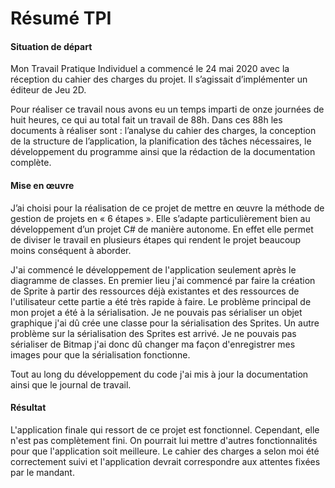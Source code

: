 # Résumé TPI

#### Situation de départ

Mon Travail Pratique Individuel a commencé le 24 mai 2020 avec la réception du cahier des charges du projet. Il s’agissait d’implémenter un éditeur de Jeu 2D.

Pour réaliser ce travail nous avons eu un temps imparti de onze journées de huit heures, ce qui au total fait un travail de 88h. Dans ces 88h les documents à réaliser sont : l’analyse du cahier des charges, la conception de la structure de l’application, la planification des tâches nécessaires, le développement du programme ainsi que la rédaction de la documentation complète.

#### Mise en œuvre

J’ai choisi pour la réalisation de ce projet de mettre en œuvre la méthode de gestion de projets en « 6 étapes ». Elle s’adapte particulièrement bien au développement d’un projet C# de manière autonome. En effet elle permet de diviser le travail en plusieurs étapes qui rendent le projet beaucoup moins conséquent à aborder.

J'ai commencé le développement de l'application seulement après le diagramme de classes. En premier lieu j'ai commencé par faire la création de Sprite à partir des ressources déjà existantes et des ressources de l'utilisateur cette partie a été très rapide à faire. Le problème principal de mon projet a été à la sérialisation. Je ne pouvais pas sérialiser un objet graphique j'ai dû crée une classe pour la sérialisation des Sprites. Un autre problème sur la sérialisation des Sprites est arrivé. Je ne pouvais pas sérialiser de Bitmap j'ai donc dû changer ma façon d'enregistrer mes images pour que la sérialisation fonctionne.

Tout au long du développement du code j'ai mis à jour la documentation ainsi que le journal de travail.

#### Résultat

L'application finale qui ressort de ce projet est fonctionnel. Cependant, elle n'est pas complètement fini. On pourrait lui mettre d'autres fonctionnalités pour que l'application soit meilleure. Le cahier des charges a selon moi été correctement suivi et l'application devrait correspondre aux attentes fixées par le mandant.
